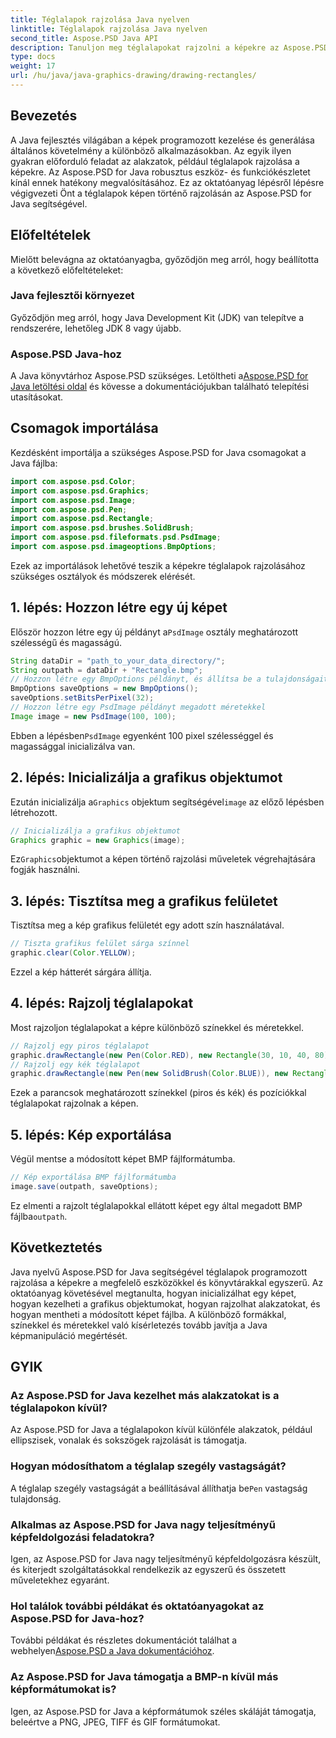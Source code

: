 ```yaml
---
title: Téglalapok rajzolása Java nyelven
linktitle: Téglalapok rajzolása Java nyelven
second_title: Aspose.PSD Java API
description: Tanuljon meg téglalapokat rajzolni a képekre az Aspose.PSD for Java segítségével. Ez az oktatóanyag lépésről lépésre vezeti a Java fejlesztőket. Tökéletes képkezelési feladatokhoz.
type: docs
weight: 17
url: /hu/java/java-graphics-drawing/drawing-rectangles/
---
```

## Bevezetés
A Java fejlesztés világában a képek programozott kezelése és generálása általános követelmény a különböző alkalmazásokban. Az egyik ilyen gyakran előforduló feladat az alakzatok, például téglalapok rajzolása a képekre. Az Aspose.PSD for Java robusztus eszköz- és funkciókészletet kínál ennek hatékony megvalósításához. Ez az oktatóanyag lépésről lépésre végigvezeti Önt a téglalapok képen történő rajzolásán az Aspose.PSD for Java segítségével.
## Előfeltételek
Mielőtt belevágna az oktatóanyagba, győződjön meg arról, hogy beállította a következő előfeltételeket:
### Java fejlesztői környezet
Győződjön meg arról, hogy Java Development Kit (JDK) van telepítve a rendszerére, lehetőleg JDK 8 vagy újabb.
### Aspose.PSD Java-hoz
 A Java könyvtárhoz Aspose.PSD szükséges. Letöltheti a[Aspose.PSD for Java letöltési oldal](https://releases.aspose.com/psd/java/) és kövesse a dokumentációjukban található telepítési utasításokat.
## Csomagok importálása
Kezdésként importálja a szükséges Aspose.PSD for Java csomagokat a Java fájlba:
```java
import com.aspose.psd.Color;
import com.aspose.psd.Graphics;
import com.aspose.psd.Image;
import com.aspose.psd.Pen;
import com.aspose.psd.Rectangle;
import com.aspose.psd.brushes.SolidBrush;
import com.aspose.psd.fileformats.psd.PsdImage;
import com.aspose.psd.imageoptions.BmpOptions;
```
Ezek az importálások lehetővé teszik a képekre téglalapok rajzolásához szükséges osztályok és módszerek elérését.
## 1. lépés: Hozzon létre egy új képet
 Először hozzon létre egy új példányt a`PsdImage` osztály meghatározott szélességű és magasságú.
```java
String dataDir = "path_to_your_data_directory/";
String outpath = dataDir + "Rectangle.bmp";
// Hozzon létre egy BmpOptions példányt, és állítsa be a tulajdonságait
BmpOptions saveOptions = new BmpOptions();
saveOptions.setBitsPerPixel(32);
// Hozzon létre egy PsdImage példányt megadott méretekkel
Image image = new PsdImage(100, 100);
```
 Ebben a lépésben`PsdImage` egyenként 100 pixel szélességgel és magassággal inicializálva van.
## 2. lépés: Inicializálja a grafikus objektumot
 Ezután inicializálja a`Graphics` objektum segítségével`image` az előző lépésben létrehozott.
```java
// Inicializálja a grafikus objektumot
Graphics graphic = new Graphics(image);
```
 Ez`Graphics`objektumot a képen történő rajzolási műveletek végrehajtására fogják használni.
## 3. lépés: Tisztítsa meg a grafikus felületet
Tisztítsa meg a kép grafikus felületét egy adott szín használatával.
```java
// Tiszta grafikus felület sárga színnel
graphic.clear(Color.YELLOW);
```
Ezzel a kép hátterét sárgára állítja.
## 4. lépés: Rajzolj téglalapokat
Most rajzoljon téglalapokat a képre különböző színekkel és méretekkel.
```java
// Rajzolj egy piros téglalapot
graphic.drawRectangle(new Pen(Color.RED), new Rectangle(30, 10, 40, 80));
// Rajzolj egy kék téglalapot
graphic.drawRectangle(new Pen(new SolidBrush(Color.BLUE)), new Rectangle(10, 30, 80, 40));
```
Ezek a parancsok meghatározott színekkel (piros és kék) és pozíciókkal téglalapokat rajzolnak a képen.
## 5. lépés: Kép exportálása
Végül mentse a módosított képet BMP fájlformátumba.
```java
// Kép exportálása BMP fájlformátumba
image.save(outpath, saveOptions);
```
 Ez elmenti a rajzolt téglalapokkal ellátott képet egy által megadott BMP fájlba`outpath`.

## Következtetés
Java nyelvű Aspose.PSD for Java segítségével téglalapok programozott rajzolása a képekre a megfelelő eszközökkel és könyvtárakkal egyszerű. Az oktatóanyag követésével megtanulta, hogyan inicializálhat egy képet, hogyan kezelheti a grafikus objektumokat, hogyan rajzolhat alakzatokat, és hogyan mentheti a módosított képet fájlba. A különböző formákkal, színekkel és méretekkel való kísérletezés tovább javítja a Java képmanipuláció megértését.
## GYIK
### Az Aspose.PSD for Java kezelhet más alakzatokat is a téglalapokon kívül?
Az Aspose.PSD for Java a téglalapokon kívül különféle alakzatok, például ellipszisek, vonalak és sokszögek rajzolását is támogatja.
### Hogyan módosíthatom a téglalap szegély vastagságát?
 A téglalap szegély vastagságát a beállításával állíthatja be`Pen` vastagság tulajdonság.
### Alkalmas az Aspose.PSD for Java nagy teljesítményű képfeldolgozási feladatokra?
Igen, az Aspose.PSD for Java nagy teljesítményű képfeldolgozásra készült, és kiterjedt szolgáltatásokkal rendelkezik az egyszerű és összetett műveletekhez egyaránt.
### Hol találok további példákat és oktatóanyagokat az Aspose.PSD for Java-hoz?
 További példákat és részletes dokumentációt találhat a webhelyen[Aspose.PSD a Java dokumentációhoz](https://reference.aspose.com/psd/java/).
### Az Aspose.PSD for Java támogatja a BMP-n kívül más képformátumokat is?
Igen, az Aspose.PSD for Java a képformátumok széles skáláját támogatja, beleértve a PNG, JPEG, TIFF és GIF formátumokat.